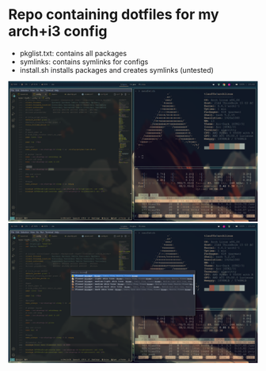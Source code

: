 # Repo containing dotfiles for my arch+i3 config
- pkglist.txt: contains all packages
- symlinks: contains symlinks for configs
- install.sh installs packages and creates symlinks (untested)

![](/arch.png)
![](/arch2.png)